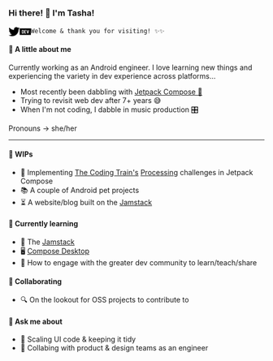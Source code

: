 ### Hi there! 👋  I'm Tasha!
[<img align="left" alt="TashaRamesh | Twitter" width="22px" src="./simpleicons/twitter.svg" />](https://twitter.com/TashaRamesh)
[<img align="left" alt="drinkthestars | Dev.to" width="22px" src="./simpleicons/devdotto.svg" />](https://dev.to/drinkthestars)

`Welcome & thank you for visiting! ✨✨`


#### 🔮 A little about me
Currently working as an Android engineer. I love learning new things 
and experiencing the variety in dev experience across platforms...

- Most recently been dabbling with [Jetpack Compose 🤖](https://developer.android.com/jetpack/compose)
- Trying to revisit web dev after 7+ years 😅 
- When I'm not coding, I dabble in music production 🎛️

Pronouns -> she/her

---

#### 🔭 WIPs
- 🧪 Implementing [The Coding Train's](https://www.youtube.com/channel/UCvjgXvBlbQiydffZU7m1_aw) [Processing](https://processing.org/) challenges in Jetpack Compose
- 📚 A couple of Android pet projects
- ⏳ A website/blog built on the [Jamstack](https://jamstack.org/)



#### 🌱 Currently learning
- 🥞 The [Jamstack](https://jamstack.org/)
- 🖥️ [Compose Desktop](https://www.jetbrains.com/lp/compose/)
- 🤝 How to engage with the greater dev community to learn/teach/share


#### 👯 Collaborating
- 🔍 On the lookout for OSS projects to contribute to


#### 💬 Ask me about
- 🧹 Scaling UI code & keeping it tidy
- 🤝 Collabing with product & design teams as an engineer
